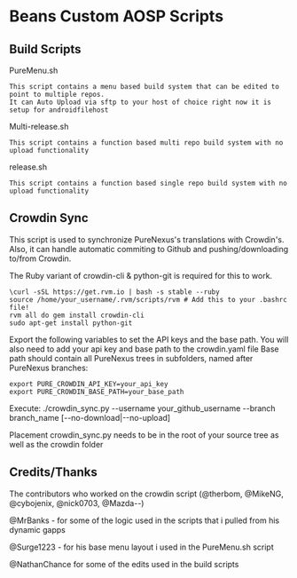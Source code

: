 Beans Custom AOSP Scripts
=========================

Build Scripts
-------------

PureMenu.sh

    This script contains a menu based build system that can be edited to point to multiple repos.
    It can Auto Upload via sftp to your host of choice right now it is setup for androidfilehost


Multi-release.sh

    This script contains a function based multi repo build system with no upload functionality


release.sh

    This script contains a function based single repo build system with no upload functionality 



Crowdin Sync
------------
This script is used to synchronize PureNexus's translations with Crowdin's. Also, it can handle
automatic commiting to Github and pushing/downloading to/from Crowdin.

The Ruby variant of crowdin-cli & python-git is required for this to work.

    \curl -sSL https://get.rvm.io | bash -s stable --ruby
    source /home/your_username/.rvm/scripts/rvm # Add this to your .bashrc file!
    rvm all do gem install crowdin-cli
    sudo apt-get install python-git

Export the following variables to set the API keys and the base path.
You will also need to add your api key and base path to the crowdin.yaml file
Base path should contain all PureNexus trees in subfolders, named after PureNexus branches:

    export PURE_CROWDIN_API_KEY=your_api_key
    export PURE_CROWDIN_BASE_PATH=your_base_path

Execute:
    ./crowdin_sync.py --username your_github_username --branch branch_name [--no-download|--no-upload]

Placement
    crowdin_sync.py needs to be in the root of your source tree as well as the crowdin folder


Credits/Thanks
--------------
The contributors who worked on the crowdin script (@therbom, @MikeNG, @cybojenix, @nick0703, @Mazda--)

@MrBanks - for some of the logic used in the scripts that i pulled from his dynamic gapps

@Surge1223 - for his base menu layout i used in the PureMenu.sh script

@NathanChance for some of the edits used in the build scripts


